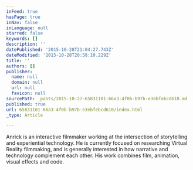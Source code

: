 ```yaml
---
inFeed: true
hasPage: true
inNav: false
inLanguage: null
starred: false
keywords: []
description: ''
datePublished: '2015-10-28T21:04:27.743Z'
dateModified: '2015-10-28T20:58:10.229Z'
title: ''
authors: []
publisher:
  name: null
  domain: null
  url: null
  favicon: null
sourcePath: _posts/2015-10-27-65831101-66a3-4f0b-b97b-e3ebfebcd610.md
published: true
url: 65831101-66a3-4f0b-b97b-e3ebfebcd610/index.html
_type: Article

---
```

Anrick is an interactive filmmaker working at the intersection of storytelling and experiential technology. He is currently focused on researching Virtual Reality filmmaking, and is generally interested in how narrative and technology complement each other. His work combines film, animation, visual effects and code.